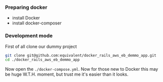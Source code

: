 


### Preparing docker

* install Docker
* install docker-composer

### Development mode

First of all clone our dummy project 

```bash
git clone git@github.com:equivalent/docker_rails_aws_eb_demmo_app.git
cd ./docker_rails_aws_eb_demmo_app
```

Now open the `./docker-compose.yml`. Now for those new to Docker this
may be huge W.T.H. moment, but trust me it's easier than it looks.
